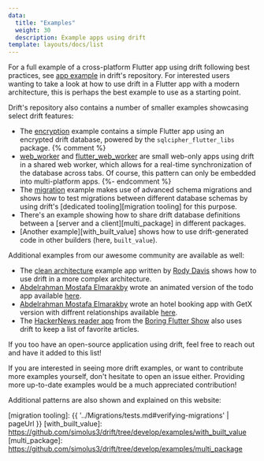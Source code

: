 ```yaml
---
data:
  title: "Examples"
  weight: 30
  description: Example apps using drift
template: layouts/docs/list
---
```


For a full example of a cross-platform Flutter app using drift following best
practices, see [app example](https://github.com/simolus3/drift/tree/develop/examples/app) in drift's repository.
For interested users wanting to take a look at how to use drift in a Flutter app
with a modern architecture, this is perhaps the best example to use as a starting
point.

Drift's repository also contains a number of smaller examples showcasing select
drift features:

- The [encryption] example contains a simple Flutter app using an encrypted drift
  database, powered by the `sqlcipher_flutter_libs` package.
{% comment %}
- [web_worker] and [flutter_web_worker] are small web-only apps using drift in
  a shared web worker, which allows for a real-time synchronization of the
  database across tabs. Of course, this pattern can only be embedded into
  multi-platform apps.
{%- endcomment %}
- The [migration] example makes use of advanced schema migrations and shows how
  to test migrations between different database schemas by using drift's
  [dedicated tooling][migration tooling] for this purpose.
- There's an example showing how to share drift database definitions between a
  [server and a client][multi_package] in different packages.
- [Another example][with_built_value] shows how to use drift-generated code in
  other builders (here, `built_value`).

Additional examples from our awesome community are available as well:

- The [clean architecture](https://github.com/rodydavis/clean_architecture_todo_app) example app written by [Rody Davis](https://github.com/rodydavis) shows how to use drift
  in a more complex architecture.
- [Abdelrahman Mostafa Elmarakby](https://github.com/abdelrahmanelmarakby) wrote an animated version of the todo app available [here](https://github.com/abdelrahmanelmarakby/todo_with_moor_and_animation).
- [Abdelrahman Mostafa Elmarakby](https://github.com/abdelrahmanelmarakby) wrote an hotel booking app with GetX version with diffrent relationships available [here](https://github.com/abdelrahmanelmarakby/hotels_booking).
- The [HackerNews reader app](https://github.com/filiph/hn_app) from the [Boring Flutter Show](https://www.youtube.com/playlist?list=PLjxrf2q8roU3ahJVrSgAnPjzkpGmL9Czl)
  also uses drift to keep a list of favorite articles.

If you too have an open-source application using drift, feel free to reach out
and have it added to this list!

If you are interested in seeing more drift examples, or want to contribute more
examples yourself, don't hesitate to open an issue either.
Providing more up-to-date examples would be a much appreciated contribution!

Additional patterns are also shown and explained on this website:

[encryption]: https://github.com/simolus3/drift/tree/develop/examples/encryption
[web_worker]: https://github.com/simolus3/drift/tree/develop/examples/web_worker_example
[flutter_web_worker]: https://github.com/simolus3/drift/tree/develop/examples/flutter_web_worker_example
[migration]: https://github.com/simolus3/drift/tree/develop/examples/migrations_example
[migration tooling]: {{ '../Migrations/tests.md#verifying-migrations' | pageUrl }}
[with_built_value]: https://github.com/simolus3/drift/tree/develop/examples/with_built_value
[multi_package]: https://github.com/simolus3/drift/tree/develop/examples/multi_package

